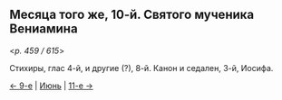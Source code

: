 
## Месяца того же, 10-й. Святого мученика Вениамина

<*p. 459 / 615*>

Стихиры, глас 4-й, и другие (?), 8-й. Канон и седален, 3-й, Иосифа. 

[← 9-е](06_09_EUR.ru.md) | [Июнь](README.md#10-й) | [11-е →](06_11_EUR.ru.md)
